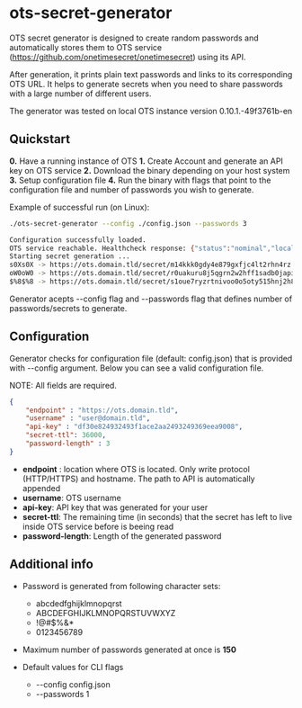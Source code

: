 # ots-secret-generator
OTS secret generator is designed to create random passwords and automatically stores them to OTS service (https://github.com/onetimesecret/onetimesecret) using its API. 

After generation, it prints plain text passwords and links to its corresponding OTS URL. It helps to generate secrets when you need to share passwords with a large number of different users.

The generator was tested on local OTS instance version 0.10.1.-49f3761b-en

## Quickstart
**0.** Have a running instance of OTS
**1.** Create Account and generate an API key on OTS service
**2.** Download the binary depending on your host system
**3.** Setup configuration file
**4.** Run the binary with flags that point to the configuration file and number of passwords you wish to generate. 

Example of successful run (on Linux):

```bash
./ots-secret-generator --config ./config.json --passwords 3 
```

```bash
Configuration successfully loaded.
OTS service reachable. Healthcheck response: {"status":"nominal","locale":"en"}
Starting secret generation ...
s0Xs0X -> https://ots.domain.tld/secret/m14kkk0gdy4e879gxfjc4lt2rhn4rz
oW0oW0 -> https://ots.domain.tld/secret/r0uakuru8j5qgrn2w2hff1sadb0japi
$%8$%8 -> https://ots.domain.tld/secret/s1oue7ryzrtnivoo0o5oty515hnj2h8
```

Generator acepts --config flag and --passwords flag that defines number of passwords/secrets to generate.

## Configuration
Generator checks for configuration file (default: config.json) that is provided with --config argument. Below you can see a valid configuration file. 

NOTE: All fields are required.

```json
{
    "endpoint" : "https://ots.domain.tld",
    "username" : "user@domain.tld",
    "api-key" : "df30e824932493f1ace2aa2493249369eea9008",
    "secret-ttl": 36000,
    "password-length" : 3
}
```

- **endpoint** : location where OTS is located. Only write protocol (HTTP/HTTPS) and hostname. The path to API is automatically appended
- **username**: OTS username
- **api-key**: API key that was generated for your user 
- **secret-ttl**: The remaining time (in seconds) that the secret has left to live inside OTS service before is beeing read
- **password-length**: Length of the generated password

## Additional info
- Password is generated from following character sets:
    - abcdedfghijklmnopqrst
	- ABCDEFGHIJKLMNOPQRSTUVWXYZ
    - !@#$%&*
	- 0123456789

- Maximum number of passwords generated at once is **150**

- Default values for CLI flags
    - --config config.json
    - --passwords 1
